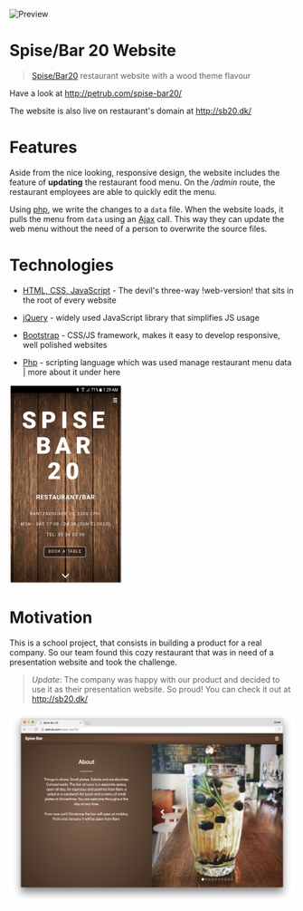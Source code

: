 ![Preview](./preview/desktop-preview.png)

# Spise/Bar 20 Website

> [Spise/Bar20](http://sb20.dk/) restaurant website with a wood theme flavour

Have a look at http://petrub.com/spise-bar20/

The website is also live on restaurant's domain at http://sb20.dk/

# Features

Aside from the nice looking, responsive design, the website includes the feature of **updating** the restaurant food menu. On the */admin* route, the restaurant employees are able to quickly edit the menu.

Using [php](http://php.net/manual/en/intro-whatis.php), we write the changes to a `data` file. When the website loads, it pulls the menu from `data` using an [Ajax](http://api.jquery.com/jquery.ajax/) call. This way they can update the web menu without the need of a person to overwrite the source files.

# Technologies

* [HTML, CSS, JavaScript](https://developer.mozilla.org/en-US/docs/Web/HTML) - The devil's three-way !web-version! that sits in the root of every website

* [jQuery](https://jquery.com/) - widely used JavaScript library that simplifies JS usage

* [Bootstrap](http://getbootstrap.com/) - CSS/JS framework, makes it easy to develop responsive, well polished websites

* [Php](http://php.net/manual/en/intro-whatis.php) - scripting language which was used manage restaurant menu data | more about it under here

<img src="./preview/mobile-preview.png" width="200px" alt="Preview"/>

# Motivation

This is a school project, that consists in building a product for a real company. So our team found this cozy restaurant that was in need of a presentation website and took the challenge.

> *Update*: The company was happy with our product and decided to use it as their presentation website. So proud! You can check it out at http://sb20.dk/

![Preview](./preview/desktop-preview1.png)
